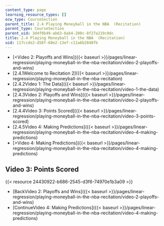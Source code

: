 ```yaml
---
content_type: page
learning_resource_types: []
ocw_type: CourseSection
parent_title: 2.4 Playing Moneyball in the NBA  (Recitation)
parent_type: CourseSection
parent_uid: 3d4f0b49-ab63-6ab4-200c-8f27a219c0dc
title: 2.4 Playing Moneyball in the NBA  (Recitation)
uid: 117ccde2-d58f-68e2-13ef-c11a6b2848fb
---
```


*   [\<Video 2: Playoffs and Wins]({{< baseurl >}}/pages/linear-regression/playing-moneyball-in-the-nba-recitation/video-2-playoffs-and-wins)
*   [2.4.1Welcome to Recitation 2]({{< baseurl >}}/pages/linear-regression/playing-moneyball-in-the-nba-recitation)
*   [2.4.2Video 1: The Data]({{< baseurl >}}/pages/linear-regression/playing-moneyball-in-the-nba-recitation/video-1-the-data)
*   [2.4.3Video 2: Playoffs and Wins]({{< baseurl >}}/pages/linear-regression/playing-moneyball-in-the-nba-recitation/video-2-playoffs-and-wins)
*   [2.4.4Video 3: Points Scored]({{< baseurl >}}/pages/linear-regression/playing-moneyball-in-the-nba-recitation/video-3-points-scored)
*   [2.4.5Video 4: Making Predictions]({{< baseurl >}}/pages/linear-regression/playing-moneyball-in-the-nba-recitation/video-4-making-predictions)
*   [\>Video 4: Making Predictions]({{< baseurl >}}/pages/linear-regression/playing-moneyball-in-the-nba-recitation/video-4-making-predictions)

Video 3: Points Scored
----------------------

{{< resource 24430922-b686-2545-d3f6-74970e1b3a09 >}}

*   [BackVideo 2: Playoffs and Wins]({{< baseurl >}}/pages/linear-regression/playing-moneyball-in-the-nba-recitation/video-2-playoffs-and-wins)
*   [ContinueVideo 4: Making Predictions]({{< baseurl >}}/pages/linear-regression/playing-moneyball-in-the-nba-recitation/video-4-making-predictions)
